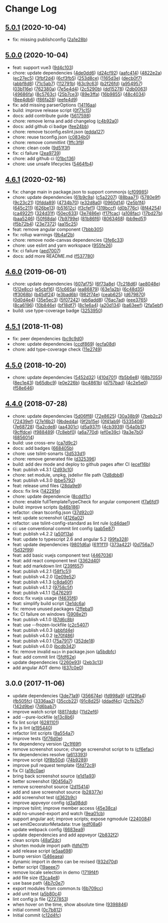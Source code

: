 # Change Log

## [5.0.1](https://github.com/plantain-00/relative-time-component/compare/v5.0.0...v5.0.1) (2020-10-04)
  
* fix: missing publishconfig ([2a1e28b](https://github.com/plantain-00/relative-time-component/commit/2a1e28b4c21d4e5f0984800be4eefd97b49c8dd7))

## [5.0.0](https://github.com/plantain-00/relative-time-component/compare/v4.6.1...v5.0.0) (2020-10-04)
  
* feat: support vue3 ([9d4c103](https://github.com/plantain-00/relative-time-component/commit/9d4c103ac6050e021934c5dc2adad7af402b0b6c))
* chore: update dependencies ([4de0dd6](https://github.com/plantain-00/relative-time-component/commit/4de0dd64a321de2295364ed86770adb2673d9fd3)) ([d24cf92](https://github.com/plantain-00/relative-time-component/commit/d24cf92bef3717ef5f34d5168ba2583f3813c080)) ([aafc414](https://github.com/plantain-00/relative-time-component/commit/aafc41403a64a2d60e316acd2e68dabf9305cd35)) ([4822e2a](https://github.com/plantain-00/relative-time-component/commit/4822e2a8c77cb2c9db59f6d6ee2cfd25dad685b4)) ([ec27ec5](https://github.com/plantain-00/relative-time-component/commit/ec27ec5f82cb0d0b4bef20e1c1169a97d8cbcc3a)) ([3fbf2d4](https://github.com/plantain-00/relative-time-component/commit/3fbf2d48c631602ecbe14b77243079e0faeef270)) ([6cf3fb5](https://github.com/plantain-00/relative-time-component/commit/6cf3fb529d5f874d5d8974aaa23075c8d443df43)) ([253d8ce](https://github.com/plantain-00/relative-time-component/commit/253d8cec0b338527707c0ac0da6b95c7836b8d22)) ([1165d3e](https://github.com/plantain-00/relative-time-component/commit/1165d3e065aff75340a319b23805eef0bb02d129)) ([decb0f7](https://github.com/plantain-00/relative-time-component/commit/decb0f7b498ed719bf7cc104de2cb8502a941dd5)) ([abbf8d8](https://github.com/plantain-00/relative-time-component/commit/abbf8d8e5c03716ac7777097833fb367e254710d)) ([71c5ab7](https://github.com/plantain-00/relative-time-component/commit/71c5ab74390c260f231ac8c706c6fde08a66aecb)) ([112791b](https://github.com/plantain-00/relative-time-component/commit/112791bbac08819f0a998b50952a26c58e48ad77)) ([63c9c63](https://github.com/plantain-00/relative-time-component/commit/63c9c63e66eadf9858a2f425cedfd69b6a6052e3)) ([b2f26fd](https://github.com/plantain-00/relative-time-component/commit/b2f26fd12c03b47e8949fff776c83005cd5009a7)) ([a954957](https://github.com/plantain-00/relative-time-component/commit/a95495786ac4d9e399590ec09279d9931ba1c517)) ([03b116e](https://github.com/plantain-00/relative-time-component/commit/03b116eaaa6cf801d3e04a9ebeaf817b06b24134)) ([762380a](https://github.com/plantain-00/relative-time-component/commit/762380a186f9fc9d27c4fd05b61c01cfc68dbccd)) ([7e5e4d4](https://github.com/plantain-00/relative-time-component/commit/7e5e4d4449b490f19f81d7fe3520794c8a4cdf2f)) ([2c5290b](https://github.com/plantain-00/relative-time-component/commit/2c5290bd1684774bfd2afacb16df7ac9ac0eaa95)) ([dd15278](https://github.com/plantain-00/relative-time-component/commit/dd1527843cd5efc9a466718ceb5da90ff75cf802)) ([2db0063](https://github.com/plantain-00/relative-time-component/commit/2db0063c1663569f431d8a0574e7935c516274d8)) ([49686fa](https://github.com/plantain-00/relative-time-component/commit/49686fade37cc9e57efe9781cfb973b568da405d)) ([8c5763c](https://github.com/plantain-00/relative-time-component/commit/8c5763c042b4571be8793494308ab045666ee0a0)) ([25b7ce3](https://github.com/plantain-00/relative-time-component/commit/25b7ce3399ceb9dc50cdba846d71f0374a98d2bf)) ([89e3ffa](https://github.com/plantain-00/relative-time-component/commit/89e3ffa233fddfe51b5a8deec348480cec2e330e)) ([16b9855](https://github.com/plantain-00/relative-time-component/commit/16b9855ef1987bd76ff192990dfaf956b109b7dd)) ([48c4034](https://github.com/plantain-00/relative-time-component/commit/48c4034f8f62e1651010ae7df2a6eef1723d6d00)) ([8ee4db6](https://github.com/plantain-00/relative-time-component/commit/8ee4db625466e5c505f976b4dd26def00714283b)) ([f86fa28](https://github.com/plantain-00/relative-time-component/commit/f86fa28ddb0599e7b38ac7f762525fa35e1ffa60)) ([eefe4d9](https://github.com/plantain-00/relative-time-component/commit/eefe4d993b1ac2914053d70055413ad8d57d22f1))
* fix: add missing parserOptions ([14116aa](https://github.com/plantain-00/relative-time-component/commit/14116aaff1caae60b804139ee3aba05d0a269036))
* build: improve release script ([0f71c15](https://github.com/plantain-00/relative-time-component/commit/0f71c15b253ae58e032500a522493dd006be7a68))
* docs: add contribute guide ([5617598](https://github.com/plantain-00/relative-time-component/commit/5617598e7053e5be8218f14a75a085f8a09a8098))
* chore: remove lerna and add changelog ([c4b92a0](https://github.com/plantain-00/relative-time-component/commit/c4b92a028de6e7e527f727b32131c3b6563aab7a))
* docs: add github ci badge ([fee24bb](https://github.com/plantain-00/relative-time-component/commit/fee24bb59cba6f2375cc319def7b5f2a1616b3df))
* chore: remove tsconfig.eslint.json ([edda127](https://github.com/plantain-00/relative-time-component/commit/edda1270dfeb5c8efb40201fc546932100b5e735))
* chore: reuse tsconfig.json ([c0834b0](https://github.com/plantain-00/relative-time-component/commit/c0834b0943965c62e6c6fc7e56b4a5a3fe8632fc))
* chore: remove commitlint ([1ffc3f9](https://github.com/plantain-00/relative-time-component/commit/1ffc3f9f67776175e9c053fcae3a5fd396115f62))
* chore: clean code ([9d51f3f](https://github.com/plantain-00/relative-time-component/commit/9d51f3f5a777d667804e9da718031e1d718e30e2))
* fix: ci failure ([2ea9739](https://github.com/plantain-00/relative-time-component/commit/2ea97392b6fad343c0b530e9fe72199c7e6644ce))
* chore: add github ci ([01bc136](https://github.com/plantain-00/relative-time-component/commit/01bc136bc12b1d7a7a7569af52950a3d43a5f52e))
* chore: use unsafe lifecycles ([5464fb4](https://github.com/plantain-00/relative-time-component/commit/5464fb4f8eda026217acc81c8d36d35209f25096))

## [4.6.1](https://github.com/plantain-00/relative-time-component/compare/v4.6.0...v4.6.1) (2020-02-16)
  
* fix: change main in package.json to support commonjs ([cf09985](https://github.com/plantain-00/relative-time-component/commit/cf099855e9ebb8c93165125ee1edfa2edf444d84))
* chore: update dependencies ([61b9c9a](https://github.com/plantain-00/relative-time-component/commit/61b9c9a8794ec15ff0aa64e748bca514259cdd25)) ([c5a2207](https://github.com/plantain-00/relative-time-component/commit/c5a22074187dc152682c8b5b26a465dc83ef20a3)) ([88baa71](https://github.com/plantain-00/relative-time-component/commit/88baa71538784a8f1e37d9becc68dfc01723b4c2)) ([5780e9f](https://github.com/plantain-00/relative-time-component/commit/5780e9f585160f7e6626d9d5b67f215fbb7d7f2c)) ([9c23c21](https://github.com/plantain-00/relative-time-component/commit/9c23c218beb98c16109dc0ec4abb481ef9178dbb)) ([0fdda89](https://github.com/plantain-00/relative-time-component/commit/0fdda89b47838b87d9a67766bb3d2d2799e2f31b)) ([4734b70](https://github.com/plantain-00/relative-time-component/commit/4734b70a64b416662114fa35683ccd642a61a6bc)) ([e32d8a0](https://github.com/plantain-00/relative-time-component/commit/e32d8a02f7bb4e899c5cbe360e37ac545c8cb805)) ([0960d14](https://github.com/plantain-00/relative-time-component/commit/0960d145a9382752e6f2552af3c35652113ceffe)) ([2e5b1f4](https://github.com/plantain-00/relative-time-component/commit/2e5b1f4f944050396b51552e2de376711dec6edc)) ([645c211](https://github.com/plantain-00/relative-time-component/commit/645c211e2d1a0a392f8b0c9619babf1a924243b2)) ([626be13](https://github.com/plantain-00/relative-time-component/commit/626be134482b90647fb8270c9f052c45949d195e)) ([b51612c](https://github.com/plantain-00/relative-time-component/commit/b51612cce89797d94618efc6239f7a8d8a09b4ca)) ([f3cfef1](https://github.com/plantain-00/relative-time-component/commit/f3cfef102e2668312f91cd5aed450bd8d352f17d)) ([319bccf](https://github.com/plantain-00/relative-time-component/commit/319bccf530055df1b660e7744f96ba93deee556c)) ([d0b776c](https://github.com/plantain-00/relative-time-component/commit/d0b776ce1822d3b219ac084d42a059bf019766f2)) ([8f44254](https://github.com/plantain-00/relative-time-component/commit/8f442548d3206072703edf65e41a61db6d222c50)) ([ca4922f](https://github.com/plantain-00/relative-time-component/commit/ca4922f90c2087a8bac544a133fd149107e98a5b)) ([324d31f](https://github.com/plantain-00/relative-time-component/commit/324d31f9493f0c0410ee686f69c1e5d47d5454dd)) ([50ec633](https://github.com/plantain-00/relative-time-component/commit/50ec633c5028c65297214949366ecb53e1094c43)) ([3e7486e](https://github.com/plantain-00/relative-time-component/commit/3e7486e160479e43438b802d74ed28e677ef85c4)) ([f17fcac](https://github.com/plantain-00/relative-time-component/commit/f17fcac87d8d917c7a9c448b6adb4498e7b6d713)) ([a108fac](https://github.com/plantain-00/relative-time-component/commit/a108fac841aac6af52b6e208cff286c40d2f4bfb)) ([17bd27b](https://github.com/plantain-00/relative-time-component/commit/17bd27bbf2d7a97693ec8165058abfbfe6192055)) ([baa5246](https://github.com/plantain-00/relative-time-component/commit/baa524687d1d50ec7c082e663e71cc42592b8858)) ([50f68da](https://github.com/plantain-00/relative-time-component/commit/50f68daf66c077a153e6f834fe890aaff785137c)) ([7b9799e](https://github.com/plantain-00/relative-time-component/commit/7b9799e0c8400124ddcbf85840cd70c48e6e0188)) ([81b86f6](https://github.com/plantain-00/relative-time-component/commit/81b86f69bd26e0877c6749b58d36dc8d36936a03)) ([8063468](https://github.com/plantain-00/relative-time-component/commit/8063468087550473dc3ea07580ad3c88d183489f)) ([bb9ed51](https://github.com/plantain-00/relative-time-component/commit/bb9ed51418d97ee72fbd458c306f4106fa13c3b9)) ([f5b72b4](https://github.com/plantain-00/relative-time-component/commit/f5b72b4ae015773b224263283a1fe4ca31ab635b)) ([23e7372](https://github.com/plantain-00/relative-time-component/commit/23e7372d5de0d6ac0f21800aebf7d0e1507a6c70)) ([aa15c25](https://github.com/plantain-00/relative-time-component/commit/aa15c2557e5abb76e80a8768131a72bf797e8d5b))
* feat: remove angular component ([7bbb305](https://github.com/plantain-00/relative-time-component/commit/7bbb305aee6512bba203969e3d50f20579ebf96d))
* fix: rollup warnings ([9b4af2b](https://github.com/plantain-00/relative-time-component/commit/9b4af2bd942089163e04715bb49774317f029bcc))
* chore: remove node-canvas dependencies ([3fe6c33](https://github.com/plantain-00/relative-time-component/commit/3fe6c33507be558adcdb86bc71acd7b8e9747ecb))
* chore: use eslint and yarn workspace ([955fe26](https://github.com/plantain-00/relative-time-component/commit/955fe26a5ee31e45f2eae47318d324e9620db5d6))
* fix: ci failure ([aed7007](https://github.com/plantain-00/relative-time-component/commit/aed7007675ab961a56afb3e90d7eb670f63a842f))
* docs: add more README.md ([f537780](https://github.com/plantain-00/relative-time-component/commit/f537780ce57608dd928fa507645cd3aee1ec35c1))

## [4.6.0](https://github.com/plantain-00/relative-time-component/compare/v4.5.1...v4.6.0) (2019-06-01)
  
* chore: update dependencies ([607af75](https://github.com/plantain-00/relative-time-component/commit/607af753ff3c3deebd87ce1623e2f3e64e42c90c)) ([6f73a8e](https://github.com/plantain-00/relative-time-component/commit/6f73a8e58b48de9c73470efe26fec2fd90b89eb2)) ([7c218d6](https://github.com/plantain-00/relative-time-component/commit/7c218d6c37bcb433793cc1b37f77aeeb5fea681d)) ([ae8048e](https://github.com/plantain-00/relative-time-component/commit/ae8048eafdfebea3386f1b2d876efd7ac5a9bed0)) ([512e8cc](https://github.com/plantain-00/relative-time-component/commit/512e8cc8af3a291ea35dadb8432f825fe8b7eb74)) ([e5cbf16](https://github.com/plantain-00/relative-time-component/commit/e5cbf16df7a9125a4f2ebfb2b0a6eb081f3dd407)) ([51c665a](https://github.com/plantain-00/relative-time-component/commit/51c665acd2b75969cbf73eadeba54ccbc59782cf)) ([ea86879](https://github.com/plantain-00/relative-time-component/commit/ea86879e5321d8e863cc2fe2473311eb3c193580)) ([63e1a2b](https://github.com/plantain-00/relative-time-component/commit/63e1a2be292a7a55ae5aac788ee2aa1ebcbd7596)) ([6c48d35](https://github.com/plantain-00/relative-time-component/commit/6c48d35bd952c469c23cce35c251b0fbcc1ea1c1)) ([ff3068b](https://github.com/plantain-00/relative-time-component/commit/ff3068b61f01cb935836da43583162814bde7b34)) ([b45df24](https://github.com/plantain-00/relative-time-component/commit/b45df244f7da80f970ec4d2df13c9197c1389ce0)) ([e3bad6b](https://github.com/plantain-00/relative-time-component/commit/e3bad6b355c86073bf89c37e57d161020f838833)) ([982f74e](https://github.com/plantain-00/relative-time-component/commit/982f74e1702743111cf383b7e9a4684514078cb7)) ([ceab625](https://github.com/plantain-00/relative-time-component/commit/ceab625fd616304094c9fb93ef3be1b48d55eefb)) ([d679870](https://github.com/plantain-00/relative-time-component/commit/d679870fe75709fbb634dd91189073fe6f567ed0)) ([0d0d4e4](https://github.com/plantain-00/relative-time-component/commit/0d0d4e4a652dc22682da4ca17b0f50b50c87f546)) ([35e5ec3](https://github.com/plantain-00/relative-time-component/commit/35e5ec3fba65c21406d512f8e673a16efc3c4944)) ([5f07242](https://github.com/plantain-00/relative-time-component/commit/5f0724202309e64439d25ee961161d2ae9955618)) ([eb6add8](https://github.com/plantain-00/relative-time-component/commit/eb6add895a0f75212ae87938b7f083b85b37e719)) ([76ac7ad](https://github.com/plantain-00/relative-time-component/commit/76ac7ad13375cc7515ddc7f4319c7635ac0672ff)) ([eee3765](https://github.com/plantain-00/relative-time-component/commit/eee3765b414e589bf6dcd12b7f94890ce3d460dd)) ([8ca6196](https://github.com/plantain-00/relative-time-component/commit/8ca61966c35e93beadc38248145df3aa666994ac)) ([10b846e](https://github.com/plantain-00/relative-time-component/commit/10b846ed86f329250ec1225247e98f8c0ad25c29)) ([bf18df7](https://github.com/plantain-00/relative-time-component/commit/bf18df75ba8e6325080de2d89e29279a336ba9a1)) ([8c1e6a4](https://github.com/plantain-00/relative-time-component/commit/8c1e6a4fe591f19a15b9cd98af444bc32666316e)) ([a20d134](https://github.com/plantain-00/relative-time-component/commit/a20d134fdefa9c6e9187caa041b880acffc8d2f4)) ([ba63eef](https://github.com/plantain-00/relative-time-component/commit/ba63eef6f9c455b4f4167bf3e1a39fd13e21a362)) ([2fa5ebf](https://github.com/plantain-00/relative-time-component/commit/2fa5ebf14acb1119825c3df71ca2b473bf6b0acb))
* build: use type-coverage badge ([3253950](https://github.com/plantain-00/relative-time-component/commit/32539508a2a90e467d169fbe1b999c41c1e5363c))

## [4.5.1](https://github.com/plantain-00/relative-time-component/compare/v4.5.0...v4.5.1) (2018-11-08)
  
* fix: peer dependencies ([bc9c9d0](https://github.com/plantain-00/relative-time-component/commit/bc9c9d04713bde261347a7760346bc71b3c26509))
* chore: update dependencies ([ccdf869](https://github.com/plantain-00/relative-time-component/commit/ccdf869e5ac4d15904b24f31f3947f69cb882fda)) ([ecfa08d](https://github.com/plantain-00/relative-time-component/commit/ecfa08df685a729f1724b7db4477fb24fd117c77))
* chore: add type-coverage check ([11e2749](https://github.com/plantain-00/relative-time-component/commit/11e27492e95e10ddcbd8d920d076e782b5822239))

## [4.5.0](https://github.com/plantain-00/relative-time-component/compare/v4.4.0...v4.5.0) (2018-10-20)
  
* chore: update dependencies ([5452d32](https://github.com/plantain-00/relative-time-component/commit/5452d32d49828c571ff69b5364f8dc4d31ecf488)) ([410d701](https://github.com/plantain-00/relative-time-component/commit/410d701ef9df24777ad7c7444e72ca66a8fa885e)) ([fb5b6e8](https://github.com/plantain-00/relative-time-component/commit/fb5b6e8d10c969df537e46c8af94dc04a6e33b09)) ([68b7055](https://github.com/plantain-00/relative-time-component/commit/68b70552fbad7060fda1dc9d794ed1deff73426e)) ([8ec1e43](https://github.com/plantain-00/relative-time-component/commit/8ec1e438100a4d93d0fa9585c6f4ccdf424f59de)) ([b65dbc9](https://github.com/plantain-00/relative-time-component/commit/b65dbc9b8a5c1d150136db2e901d531c0835807a)) ([e0e226b](https://github.com/plantain-00/relative-time-component/commit/e0e226b33fd47754fcf27e018d2e4b71b4442b62)) ([bc4861b](https://github.com/plantain-00/relative-time-component/commit/bc4861bfc3f1f5df9ce437565bb4b9ba94fab089)) ([d757bad](https://github.com/plantain-00/relative-time-component/commit/d757bad20cd16818426ca606e19a7dd0190b4e00)) ([4c2e5e0](https://github.com/plantain-00/relative-time-component/commit/4c2e5e0dff3b4933c7412f40dec7f134a890882d)) ([f58e646](https://github.com/plantain-00/relative-time-component/commit/f58e6469fdc3ae446bb15030bfdd35ed0e4ff3d7))

## [4.4.0](https://github.com/plantain-00/relative-time-component/compare/v3.0.0...v4.4.0) (2018-07-28)
  
* chore: update dependencies ([5d06ff8](https://github.com/plantain-00/relative-time-component/commit/5d06ff8a02e809796733cf232a61996062bb2044)) ([72e8625](https://github.com/plantain-00/relative-time-component/commit/72e86257cddba9cfffb59928e12a98b01c3337ad)) ([30a38b9](https://github.com/plantain-00/relative-time-component/commit/30a38b956107eafc8ec407d56aa7200ea257564c)) ([7beb2c2](https://github.com/plantain-00/relative-time-component/commit/7beb2c27b05b0adacab30b170bed357c22ac5b6b)) ([72439ef](https://github.com/plantain-00/relative-time-component/commit/72439ef1b37e9278cea14d0217a2c681d2f8ef8d)) ([27e16b2](https://github.com/plantain-00/relative-time-component/commit/27e16b2f93c2cdcd8e9d4865ad84ab6ecfb22629)) ([9bded4a](https://github.com/plantain-00/relative-time-component/commit/9bded4a79571384c9f4a8b149a4873d9525834d4)) ([9f2b15e](https://github.com/plantain-00/relative-time-component/commit/9f2b15e9c3fc9a7cd49156fb8cf4f8d50b6d2cc9)) ([0f41ab9](https://github.com/plantain-00/relative-time-component/commit/0f41ab939ccb9929fa8851668f052568b401017d)) ([5335408](https://github.com/plantain-00/relative-time-component/commit/5335408f1b40862bf4355ea9e86a5954171d27f2)) ([7e68728](https://github.com/plantain-00/relative-time-component/commit/7e68728cbd5e5ef3838ce2a42cfb88093ac2a25e)) ([5a2cde8](https://github.com/plantain-00/relative-time-component/commit/5a2cde888a585cb767ecdf08ab486c9b34458d8d)) ([aa4301c](https://github.com/plantain-00/relative-time-component/commit/aa4301ca391f50cde57eee8752a78fdf870fdaec)) ([d5a937f](https://github.com/plantain-00/relative-time-component/commit/d5a937ff376d5202e1216b140ecb8f9a445e2624)) ([4cb3939](https://github.com/plantain-00/relative-time-component/commit/4cb39391f88dbd038b8dff8a8550171d29ee2924)) ([54a0b12](https://github.com/plantain-00/relative-time-component/commit/54a0b12174b775366bfe1c7ed23df41d11fe8a1b)) ([9cffdce](https://github.com/plantain-00/relative-time-component/commit/9cffdce47062c7ee355ff3d09622d659b1d5e1ea)) ([f988489](https://github.com/plantain-00/relative-time-component/commit/f98848956e2ccbd0cdec3bd41e25b1e64c9a3706)) ([7c8ebf0](https://github.com/plantain-00/relative-time-component/commit/7c8ebf0cf58d89b0e8c6b712b95d0af4fa3e7b2c)) ([a6a770d](https://github.com/plantain-00/relative-time-component/commit/a6a770d83515d7294a6992dae0c7e3ac8acf66ad)) ([ef0e39c](https://github.com/plantain-00/relative-time-component/commit/ef0e39cce82ded25d1223f7f4ec69ca8b718b538)) ([9a3e7b0](https://github.com/plantain-00/relative-time-component/commit/9a3e7b0b8aad060061394ab17c25a6a851b5b44f)) ([6856014](https://github.com/plantain-00/relative-time-component/commit/685601478c6756643d2a81b9f78393ba0e6c5075))
* build: use cross-env ([ca7d9c2](https://github.com/plantain-00/relative-time-component/commit/ca7d9c2e5283e2ca43bcb529e31295ab0f27dcb7))
* docs: add badges ([668405b](https://github.com/plantain-00/relative-time-component/commit/668405b324c3402cbfa775d43bb9f8dd83605255))
* chore: use tslint-sonarts ([3d533d1](https://github.com/plantain-00/relative-time-component/commit/3d533d153c973a369aae8a19efa247e53a2190f1))
* chore: remove generated file ([d325396](https://github.com/plantain-00/relative-time-component/commit/d325396f2e415c3916e40b682f5ced20f76eb582))
* build: add dev mode and deploy to github pages after CI ([ecef16b](https://github.com/plantain-00/relative-time-component/commit/ecef16b9d1e9a4f1a4b40712c4e6ae56620ca3c7))
* feat: publish v4.3.1 ([2d93c10](https://github.com/plantain-00/relative-time-component/commit/2d93c102feeeb832f1e21a3b2325326b81edc22c))
* chore: set module, unpkg, jsdelivr file path ([7d8dbb8](https://github.com/plantain-00/relative-time-component/commit/7d8dbb8560d90b6640940415549a4dd8436057c2))
* feat: publish v4.3.0 ([bbe5792](https://github.com/plantain-00/relative-time-component/commit/bbe5792fe1a9c2504f992ad606ba36a4255d22bc))
* feat: release umd files ([28da9e9](https://github.com/plantain-00/relative-time-component/commit/28da9e968adbce8b1e6dd076a9fe7974be05dda1))
* docs: fix link ([142291e](https://github.com/plantain-00/relative-time-component/commit/142291e527d78857f258c8546b6a138e0e70db2b))
* chore: update dependencie ([8cdd11c](https://github.com/plantain-00/relative-time-component/commit/8cdd11c0df78bd826bf3651e6a4f375078c5c8e9))
* chore: enable fullTemplateTypeCheck for angular component ([f7a6fd1](https://github.com/plantain-00/relative-time-component/commit/f7a6fd183e5bb6fdacb0640eadbe3d7a7454a162))
* build: improve scripts ([b46b186](https://github.com/plantain-00/relative-time-component/commit/b46b186179e896735328001a4e2db6db60a89ae2))
* refactor: clean tsconfig.json ([37d92c0](https://github.com/plantain-00/relative-time-component/commit/37d92c0f32d624c9ff88b3b332c60341549d29e2))
* test: update screenshot ([4126a02](https://github.com/plantain-00/relative-time-component/commit/4126a029a836317d0e617aeca08cb5ef4de729f2))
* refactor: use tslint-config-standard as lint rule ([cd4dae1](https://github.com/plantain-00/relative-time-component/commit/cd4dae11afd9edf79075cb5dfc4b49bd8d91e00b))
* ci: use conventional commit lint config ([aab5e87](https://github.com/plantain-00/relative-time-component/commit/aab5e87b02464f36e2eda70058fcdcdf7fbf4443))
* feat: publish v4.2.2 ([a50f13a](https://github.com/plantain-00/relative-time-component/commit/a50f13a5b2d7e5549284a456ff2caf3b84cc5205))
* feat: update to typescript 2.6 and angular 5.2 ([99fa328](https://github.com/plantain-00/relative-time-component/commit/99fa328bdfeeba40288be7d5ec1bbe0c043cfc23))
* feat: update dependencies ([9801d6a](https://github.com/plantain-00/relative-time-component/commit/9801d6a7f6972ee6ae14e582c46295a89e5268a0)) ([61f1f11](https://github.com/plantain-00/relative-time-component/commit/61f1f11243f8842073afd88d17cb978155756e47)) ([373a422](https://github.com/plantain-00/relative-time-component/commit/373a4228474b8462ff4902eb4ec2b2e75d8e2f52)) ([0d756a7](https://github.com/plantain-00/relative-time-component/commit/0d756a7ded73b12551f7cc5c49068bcd9df97c63)) ([5d32f99](https://github.com/plantain-00/relative-time-component/commit/5d32f9994511d25b5bba76a82fd72a5988d232cf))
* feat: add basic vuejs component test ([4467036](https://github.com/plantain-00/relative-time-component/commit/44670364c97a851b052e504749a105efcc2e2259))
* feat: add react component test ([3362d40](https://github.com/plantain-00/relative-time-component/commit/3362d40c077d449f40e428249da1e5f82dad2d3d))
* feat: add markdown lint ([239f657](https://github.com/plantain-00/relative-time-component/commit/239f657e81e92d230da27f26d72fa0e4b1f1baa5))
* feat: publish v4.2.1 ([58f1c51](https://github.com/plantain-00/relative-time-component/commit/58f1c51a6a8ca996a939ddc789268e3c7cd0857e))
* feat: publish v4.2.0 ([0e09e52](https://github.com/plantain-00/relative-time-component/commit/0e09e522382a8e67e39fc8466887b58f367abb2f))
* feat: publish v4.1.3 ([c8da60f](https://github.com/plantain-00/relative-time-component/commit/c8da60f15982313c0ae7c214fb2a19cd2c2f04bd))
* feat: publish v4.1.2 ([9758c5f](https://github.com/plantain-00/relative-time-component/commit/9758c5f2cc52e6736a8170bbf3857df0287bbc59))
* feat: publish v4.1.1 ([5476291](https://github.com/plantain-00/relative-time-component/commit/547629194f8785b643aad8c6de81ea2ceab8b50e))
* docs: fix vuejs usage ([f4635f6](https://github.com/plantain-00/relative-time-component/commit/f4635f64b1d6ce80c25e54a8f5cedf990951c357))
* feat: simplify build script ([3e1dc6a](https://github.com/plantain-00/relative-time-component/commit/3e1dc6a38f6b2febb736d8eb3035d03e8e546672))
* fix: remove unused packages ([2ffeba1](https://github.com/plantain-00/relative-time-component/commit/2ffeba1f67d56ffd2b92445e7cbb840d001a8e66))
* fix: CI failure on windows ([5908e2f](https://github.com/plantain-00/relative-time-component/commit/5908e2f1c55a2d771c201f6f90eeead6753f8680))
* feat: publish v4.1.0 ([87d6c8b](https://github.com/plantain-00/relative-time-component/commit/87d6c8b77df9f73668c3b4350c7f59308a3faaf4))
* feat: use --frozen-lockfile ([c2c5407](https://github.com/plantain-00/relative-time-component/commit/c2c5407b6de36f00b9ded4689b20a22c96176d60))
* feat: publish v4.0.3 ([abbfd4e](https://github.com/plantain-00/relative-time-component/commit/abbfd4effc66b3fa0a9eda1505f8a145ad44d666))
* feat: publish v4.0.2 ([e70f486](https://github.com/plantain-00/relative-time-component/commit/e70f4863a9adabce5017517354501b9050486ee6))
* feat: publish v4.0.1 ([75a7917](https://github.com/plantain-00/relative-time-component/commit/75a7917499f193706dfb4122625fbdc1eed9e905)) ([352de18](https://github.com/plantain-00/relative-time-component/commit/352de18d84279ae8a1083b382c8edc1b9b386bde))
* feat: publish v4.0.0 ([bcdb342](https://github.com/plantain-00/relative-time-component/commit/bcdb3421752a4885f74751bf904a062315cb6265))
* fix: remove invalid `main` in package.json ([a5bdbfc](https://github.com/plantain-00/relative-time-component/commit/a5bdbfc3e44b9b49fdf562b2768055d669dbcc1a))
* feat: add commit lint ([5fdf62e](https://github.com/plantain-00/relative-time-component/commit/5fdf62e7b8cce28e0cca141dcd98773b39ce722f))
* update dependencies ([2260e93](https://github.com/plantain-00/relative-time-component/commit/2260e93856369bb17d074589dd1a337591652a92)) ([2eb3c13](https://github.com/plantain-00/relative-time-component/commit/2eb3c13f48dba6dd8130737455f8b2cb0bae02da))
* add angular AOT demo ([637c0e0](https://github.com/plantain-00/relative-time-component/commit/637c0e0158ffb73d2d1deb2f572cff280b7fdfe8))

## 3.0.0 (2017-11-06)
  
* update dependencies ([3de71a9](https://github.com/plantain-00/relative-time-component/commit/3de71a95c75d55546a33123cab6055d1a6b02521)) ([356674e](https://github.com/plantain-00/relative-time-component/commit/356674ec20d668ff7d978d1e308a4c30a90f4479)) ([fd998a9](https://github.com/plantain-00/relative-time-component/commit/fd998a9995467f9f988c47f31b57af6b0f010b77)) ([d129fa4](https://github.com/plantain-00/relative-time-component/commit/d129fa41b8855a7f85e3cbc27a90444ffed22d3e)) ([fb505fc](https://github.com/plantain-00/relative-time-component/commit/fb505fcb1a2f68b82875ef7954c8cc88d659e109)) ([3336aa2](https://github.com/plantain-00/relative-time-component/commit/3336aa24e2797a6ba3ac4d6c18a9722c738ad943)) ([35ccb22](https://github.com/plantain-00/relative-time-component/commit/35ccb2267780795b781c40e6751d3848cbab4ceb)) ([91c8d25](https://github.com/plantain-00/relative-time-component/commit/91c8d25326cd2e8932a4ef25a063833ae4bf08b3)) ([ddadf4c](https://github.com/plantain-00/relative-time-component/commit/ddadf4c9bbc72a8e0f5cd6560fa8bcc42e873b67)) ([2cfb2b7](https://github.com/plantain-00/relative-time-component/commit/2cfb2b78f925216d9e88d32faf2cfc0e40a8f35f)) ([142d9be](https://github.com/plantain-00/relative-time-component/commit/142d9be0315f9996a25c6fbf01246b21532aa89b)) ([7d6bab7](https://github.com/plantain-00/relative-time-component/commit/7d6bab731cd9879c22e6aba3f2ed4c1d2a0eaf34))
* improve watch script ([8817ddb](https://github.com/plantain-00/relative-time-component/commit/8817ddb85c877aad3f37fe675be207a3f121e688)) ([11d2ef6](https://github.com/plantain-00/relative-time-component/commit/11d2ef6fc74d763f41c61304f3770521d7b788a5))
* add --pure-lockfile ([e13c8b6](https://github.com/plantain-00/relative-time-component/commit/e13c8b6d9650c86abed4752095bd0832fd085631))
* fix lint script ([6281101](https://github.com/plantain-00/relative-time-component/commit/6281101b9dacd1797b050fcc4d93fb135af7dc51))
* fix js lint ([e195440](https://github.com/plantain-00/relative-time-component/commit/e1954401a389f814673cbd3593114f34d1149482))
* refactor lint scripts ([9a554a7](https://github.com/plantain-00/relative-time-component/commit/9a554a714ffb7b02e7384ce39ccc06006cf11884))
* improve tests ([5f76d0e](https://github.com/plantain-00/relative-time-component/commit/5f76d0e87db1305291158a2da237a068ce91d4d8))
* fix dependency version ([2c1f69f](https://github.com/plantain-00/relative-time-component/commit/2c1f69fa777bca40850b8feef26ca027c8048cd1))
* remove screenshot source; change screenshot script to ts ([cf6efac](https://github.com/plantain-00/relative-time-component/commit/cf6efac772f786b5e6d241c4a3910df219926632))
* fix dependencies resolve ([a613393](https://github.com/plantain-00/relative-time-component/commit/a6133935e789c8cdbd65d829b310acbd850f4ebd))
* improve script ([0f8b50d](https://github.com/plantain-00/relative-time-component/commit/0f8b50d12a3e2b0ec617aec31497b7d341abdb74)) ([74b9289](https://github.com/plantain-00/relative-time-component/commit/74b92890c956ff9b99fa462fe14bd9ea000ba917))
* improve pull request template ([5fd72c9](https://github.com/plantain-00/relative-time-component/commit/5fd72c9379aff0f7b991be3b8b757e33ad06ebde))
* fix CI ([a18c0ae](https://github.com/plantain-00/relative-time-component/commit/a18c0aec28e0f6943fbf5cfac6b16473babae281))
* bring back screenshot source ([e1d1a93](https://github.com/plantain-00/relative-time-component/commit/e1d1a930189db56e7871adc63984f7e58786918f))
* better screenshot ([90456a7](https://github.com/plantain-00/relative-time-component/commit/90456a7429f3f9a2d6471a48d29daf6e1be2fc6a))
* remove screenshot source ([2d15414](https://github.com/plantain-00/relative-time-component/commit/2d15414bb49bd23b88a056037804bd99157045c4))
* add and save screenshot source ([b28377e](https://github.com/plantain-00/relative-time-component/commit/b28377eaa27449da3dbfce1b2d1c175050c3abf7))
* add screenshot test ([d362b9c](https://github.com/plantain-00/relative-time-component/commit/d362b9c21581a34b7c8912192db1d1acc5e528da))
* improve appveyor config ([d3a98dd](https://github.com/plantain-00/relative-time-component/commit/d3a98dd9370f92e8e9f4ec5593ed66ed051b5abb))
* improve tslint; improve member access ([45e38ca](https://github.com/plantain-00/relative-time-component/commit/45e38cae7f53d050d675fa7d58cf9b681e98f978))
* add no-unused-export and watch ([9ea01cb](https://github.com/plantain-00/relative-time-component/commit/9ea01cb59d9e83cd76715b3a711e473cde88b900))
* support angular aot; improve scripts; expose ngmodule ([2240084](https://github.com/plantain-00/relative-time-component/commit/2240084ad95ee30b946519cf00f25b42a5956115))
* set emitDecoratorMetadata: true ([edf08a6](https://github.com/plantain-00/relative-time-component/commit/edf08a6b8e8ef692d18236eddf0dde5d28a8d2c1))
* update webpack config ([6683ea9](https://github.com/plantain-00/relative-time-component/commit/6683ea9e89ee25a1997742df7fced11ce1bb4268))
* update dependencies and add appveyor ([2b832f2](https://github.com/plantain-00/relative-time-component/commit/2b832f27eafa8e02904d392c83719b70f00358d0))
* clean scripts ([48af2dc](https://github.com/plantain-00/relative-time-component/commit/48af2dc2b23751074ada7537bf82fa62b3785cc7))
* shorten module import path ([fdfd7ff](https://github.com/plantain-00/relative-time-component/commit/fdfd7ff2df2e69440c7f93cb8b14f5d560c7cde6))
* add release script ([e5aa698](https://github.com/plantain-00/relative-time-component/commit/e5aa698e2ab9e4ba3c483bd7708c305d06603439))
* bump version ([546eaea](https://github.com/plantain-00/relative-time-component/commit/546eaea81293fa1b83b2e640daa9cc2d1c9d7462))
* dynamic import in demo can be revised ([932d70d](https://github.com/plantain-00/relative-time-component/commit/932d70d04b40d86c1365c6cca57d126705121238))
* better script ([19aeee7](https://github.com/plantain-00/relative-time-component/commit/19aeee7e39538f85c0cef81fad4c28d615248de4))
* remove locale selection in demo ([1719f4f](https://github.com/plantain-00/relative-time-component/commit/1719f4f4c89354edb5c0744580b3e9c41bd19bb9))
* add file size ([f3ca4e8](https://github.com/plantain-00/relative-time-component/commit/f3ca4e8fbcee567a4ab0fdd3940d091c09b3c6d8))
* use base path ([4b7c0e7](https://github.com/plantain-00/relative-time-component/commit/4b7c0e78b5875e1272a716f2bfd61876b446009e))
* export modules from common.ts ([6b709cc](https://github.com/plantain-00/relative-time-component/commit/6b709cce76e814ae444508b5542b875218ea10d1))
* add unit test ([a5b80c4](https://github.com/plantain-00/relative-time-component/commit/a5b80c46e180bd6cfad8fe6fdbee50c248aa27a6))
* lint config js file ([2727853](https://github.com/plantain-00/relative-time-component/commit/2727853ec7e6b7dbaebf9b5f0fbbef15c4072292))
* when hover on the time, show absolute time ([9398846](https://github.com/plantain-00/relative-time-component/commit/9398846240c7329289b54f59e22142bdc161640e))
* initial commit ([0c7b812](https://github.com/plantain-00/relative-time-component/commit/0c7b812205c1f8f8a52466e5aa9d45a8e512d960))
* Initial commit ([c12d4fc](https://github.com/plantain-00/relative-time-component/commit/c12d4fc44e3cdb8d152c20d55ef00bf73ca56971))
